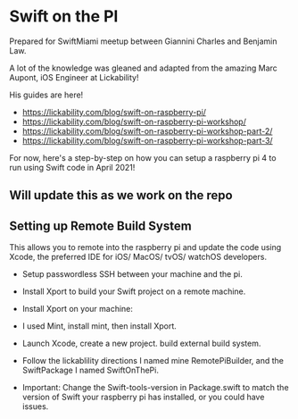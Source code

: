 # Swift on the PI

Prepared for SwiftMiami meetup between Giannini Charles and Benjamin Law.

A lot of the knowledge was gleaned and adapted from the amazing Marc Aupont, iOS Engineer at Lickability!

His guides are here!

- https://lickability.com/blog/swift-on-raspberry-pi/
- https://lickability.com/blog/swift-on-raspberry-pi-workshop/
- https://lickability.com/blog/swift-on-raspberry-pi-workshop-part-2/
- https://lickability.com/blog/swift-on-raspberry-pi-workshop-part-3/


For now, here's a step-by-step on how you can setup a raspberry pi 4 to run using Swift code in April 2021!



## Will update this as we work on the repo






## Setting up Remote Build System

This allows you to remote into the raspberry pi and update the code using Xcode, the preferred IDE for iOS/ MacOS/ tvOS/ watchOS developers.

- Setup passwordless SSH between your machine and the pi.
- Install Xport to build your Swift project on a remote machine.




- Install Xport on your machine:
-   I used Mint, install mint, then install Xport.
- Launch Xcode, create a new project. build external build system.
- Follow the lickablility directions I named mine RemotePiBuilder, and the SwiftPackage I named SwiftOnThePi. 
- Important: Change the Swift-tools-version in Package.swift to match the version of Swift your raspberry pi has installed, or you could have issues.


